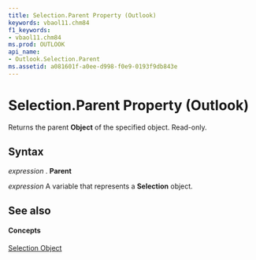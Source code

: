 ```yaml
---
title: Selection.Parent Property (Outlook)
keywords: vbaol11.chm84
f1_keywords:
- vbaol11.chm84
ms.prod: OUTLOOK
api_name:
- Outlook.Selection.Parent
ms.assetid: a081601f-a0ee-d998-f0e9-0193f9db843e
---
```



# Selection.Parent Property (Outlook)

Returns the parent  **Object** of the specified object. Read-only.


## Syntax

 _expression_ . **Parent**

 _expression_ A variable that represents a **Selection** object.


## See also


#### Concepts


[Selection Object](selection-object-outlook.md)

